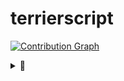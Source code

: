 # terrierscript


[![Contribution Graph](https://commit-365.vercel.app/api/svg/terrierscript?url=https://user-images.githubusercontent.com/13282103/175454939-d8ef7fa1-8870-451e-8ce5-bfafa65b80db.jpeg&day=91)](https://commit-365.vercel.app/)

<details>
  <summary>🐶</summary>
<img src="https://raw.githubusercontent.com/terrierscript/terrierscript/master/dog.jpg?raw=true" maxHeight=300 alt="dog">
</details>

